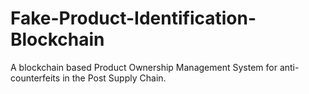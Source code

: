 # Fake-Product-Identification-Blockchain
A blockchain based Product Ownership Management System for anti-counterfeits in the Post Supply Chain.
